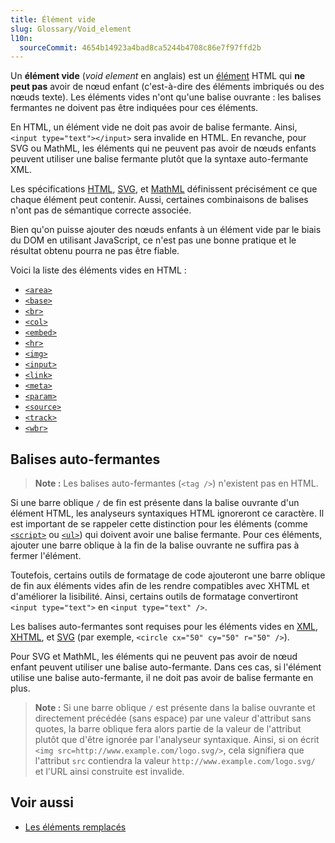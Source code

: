 ```yaml
---
title: Élément vide
slug: Glossary/Void_element
l10n:
  sourceCommit: 4654b14923a4bad8ca5244b4708c86e7f97ffd2b
---
```


Un **élément vide** (<i lang="en">void element</i> en anglais) est un [élément](/fr/docs/Glossary/Element) HTML qui **ne peut pas** avoir de nœud enfant (c'est-à-dire des éléments imbriqués ou des nœuds texte). Les éléments vides n'ont qu'une balise ouvrante&nbsp;: les balises fermantes ne doivent pas être indiquées pour ces éléments.

En HTML, un élément vide ne doit pas avoir de balise fermante. Ainsi, `<input type="text"></input>` sera invalide en HTML. En revanche, pour SVG ou MathML, les éléments qui ne peuvent pas avoir de nœuds enfants peuvent utiliser une balise fermante plutôt que la syntaxe auto-fermante XML.

Les spécifications [HTML](https://html.spec.whatwg.org/multipage/), [SVG](https://www.w3.org/TR/SVG2/), et [MathML](https://www.w3.org/TR/MathML3/) définissent précisément ce que chaque élément peut contenir. Aussi, certaines combinaisons de balises n'ont pas de sémantique correcte associée.

Bien qu'on puisse ajouter des nœuds enfants à un élément vide par le biais du DOM en utilisant JavaScript, ce n'est pas une bonne pratique et le résultat obtenu pourra ne pas être fiable.

Voici la liste des éléments vides en HTML&nbsp;:

- [`<area>`](/fr/docs/Web/HTML/Element/area)
- [`<base>`](/fr/docs/Web/HTML/Element/base)
- [`<br>`](/fr/docs/Web/HTML/Element/br)
- [`<col>`](/fr/docs/Web/HTML/Element/col)
- [`<embed>`](/fr/docs/Web/HTML/Element/embed)
- [`<hr>`](/fr/docs/Web/HTML/Element/hr)
- [`<img>`](/fr/docs/Web/HTML/Element/Img)
- [`<input>`](/fr/docs/Web/HTML/Element/input)
- [`<link>`](/fr/docs/Web/HTML/Element/link)
- [`<meta>`](/fr/docs/Web/HTML/Element/meta)
- [`<param>`](/fr/docs/Web/HTML/Element/param)
- [`<source>`](/fr/docs/Web/HTML/Element/Source)
- [`<track>`](/fr/docs/Web/HTML/Element/track)
- [`<wbr>`](/fr/docs/Web/HTML/Element/wbr)

## Balises auto-fermantes

> **Note :** Les balises auto-fermantes (`<tag />`) n'existent pas en HTML.

Si une barre oblique `/` de fin est présente dans la balise ouvrante d'un élément HTML, les analyseurs syntaxiques HTML ignoreront ce caractère. Il est important de se rappeler cette distinction pour les éléments (comme [`<script>`](/fr/docs/Web/HTML/Element/script) ou [`<ul>`](/fr/docs/Web/HTML/Element/ul)) qui doivent avoir une balise fermante. Pour ces éléments, ajouter une barre oblique à la fin de la balise ouvrante ne suffira pas à fermer l'élément.

Toutefois, certains outils de formatage de code ajouteront une barre oblique de fin aux éléments vides afin de les rendre compatibles avec XHTML et d'améliorer la lisibilité. Ainsi, certains outils de formatage convertiront `<input type="text">` en `<input type="text" />`.

Les balises auto-fermantes sont requises pour les éléments vides en [XML](/fr/docs/Glossary/XML), [XHTML](/fr/docs/Glossary/XHTML), et [SVG](/fr/docs/Glossary/SVG) (par exemple, `<circle cx="50" cy="50" r="50" />`).

Pour SVG et MathML, les éléments qui ne peuvent pas avoir de nœud enfant peuvent utiliser une balise auto-fermante. Dans ces cas, si l'élément utilise une balise auto-fermante, il ne doit pas avoir de balise fermante en plus.

> **Note :** Si une barre oblique `/` est présente dans la balise ouvrante et directement précédée (sans espace) par une valeur d'attribut sans quotes, la barre oblique fera alors partie de la valeur de l'attribut plutôt que d'être ignorée par l'analyseur syntaxique. Ainsi, si on écrit `<img src=http://www.example.com/logo.svg/>`, cela signifiera que l'attribut `src` contiendra la valeur `http://www.example.com/logo.svg/` et l'URL ainsi construite est invalide.

## Voir aussi

- [Les éléments remplacés](/fr/docs/Web/CSS/Replaced_element)
